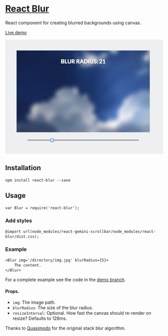 # [React Blur](http://javierbyte.github.io/react-blur/)

React component for creating blurred backgrounds using canvas.

[Live demo](http://javierbyte.github.io/react-blur/)

[![react-blur](screenshot.png)](http://javierbyte.github.io/react-blur/)

## Installation

    npm install react-blur --save

## Usage

    var Blur = require('react-blur');

### Add styles

	@import url(node_modules/react-gemini-scrollbar/node_modules/react-blur/dist.css);

### Example

    <Blur img='/directory/img.jpg' blurRadius={5}>
        The content.
    </Blur>

For a complete example see the code in the [demo branch](https://github.com/javierbyte/react-blur/blob/gh-pages/src/js/app.jsx).

#### Props.

* `img`: The image path.
* `blurRadius`: The size of the blur radius.
* `resizeInterval`: Optional. How fast the canvas should re-render on resize? Defaults to 128ms.

Thanks to [Quasimodo](http://www.quasimondo.com/StackBlurForCanvas/StackBlurDemo.html) for the original stack blur algorithm.